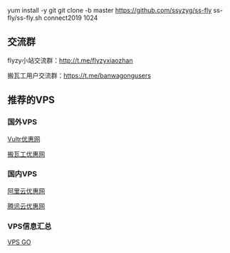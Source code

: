 yum install -y git
git clone -b master https://github.com/ssyzyg/ss-fly
ss-fly/ss-fly.sh connect2019 1024




## 交流群
flyzy小站交流群：http://t.me/flyzyxiaozhan

搬瓦工用户交流群：https://t.me/banwagongusers

## 推荐的VPS
### 国外VPS
[Vultr优惠网](https://www.vultryhw.cn/)

[搬瓦工优惠网](https://www.bwgyhw.cn/)

### 国内VPS
[阿里云优惠网](https://www.aliyunyhw.com)

[腾讯云优惠网](https://www.tengxunyunyhw.com)

### VPS信息汇总
[VPS GO](https://www.vpsgo.com)
